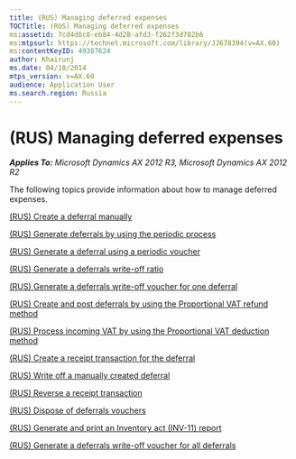 ```yaml
---
title: (RUS) Managing deferred expenses
TOCTitle: (RUS) Managing deferred expenses
ms:assetid: 7cd4d6c8-eb84-4d28-afd3-f262f3d782b6
ms:mtpsurl: https://technet.microsoft.com/library/JJ678394(v=AX.60)
ms:contentKeyID: 49387624
author: Khairunj
ms.date: 04/18/2014
mtps_version: v=AX.60
audience: Application User
ms.search.region: Russia
---
```


# (RUS) Managing deferred expenses 


_**Applies To:** Microsoft Dynamics AX 2012 R3, Microsoft Dynamics AX 2012 R2_

The following topics provide information about how to manage deferred expenses.

[(RUS) Create a deferral manually](rus-create-a-deferral-manually.md)

[(RUS) Generate deferrals by using the periodic process](rus-generate-deferrals-by-using-the-periodic-process.md)

[(RUS) Generate a deferral using a periodic voucher](rus-generate-a-deferral-using-a-periodic-voucher.md)

[(RUS) Generate a deferrals write-off ratio](rus-generate-a-deferrals-write-off-ratio.md)

[(RUS) Generate a deferrals write-off voucher for one deferral](rus-generate-a-deferrals-write-off-voucher-for-one-deferral.md)

[(RUS) Create and post deferrals by using the Proportional VAT refund method](rus-create-and-post-deferrals-by-using-the-proportional-vat-refund-method.md)

[(RUS) Process incoming VAT by using the Proportional VAT deduction method](rus-process-incoming-vat-by-using-the-proportional-vat-deduction-method.md)

[(RUS) Create a receipt transaction for the deferral](rus-create-a-receipt-transaction-for-the-deferral.md)

[(RUS) Write off a manually created deferral](rus-write-off-a-manually-created-deferral.md)

[(RUS) Reverse a receipt transaction](rus-reverse-a-receipt-transaction.md)

[(RUS) Dispose of deferrals vouchers](rus-dispose-of-deferrals-vouchers.md)

[(RUS) Generate and print an Inventory act (INV-11) report](rus-generate-and-print-an-inventory-act-inv-11-report.md)

[(RUS) Generate a deferrals write-off voucher for all deferrals](rus-generate-a-deferrals-write-off-voucher-for-all-deferrals.md)

  



